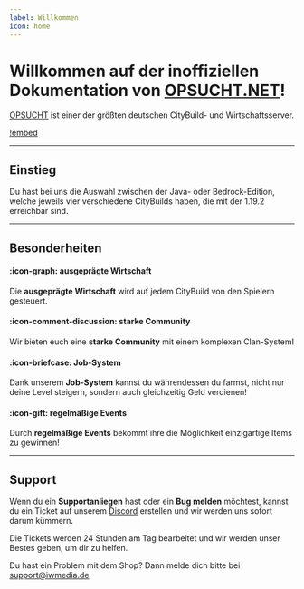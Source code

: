 ```yaml
---
label: Willkommen
icon: home
---
```

# Willkommen auf der inoffiziellen Dokumentation von [OPSUCHT.NET](https://opsucht.net/)!

[OPSUCHT](https://opsucht.net/) ist einer der größten deutschen CityBuild- und Wirtschaftsserver. 

[!embed](https://www.youtube.com/embed/h-tlt6z7Tjc)

---

## Einstieg

Du hast bei uns die Auswahl zwischen der Java- oder Bedrock-Edition, welche jeweils vier verschiedene CityBuilds haben, die mit der 1.19.2 erreichbar sind.

---

## Besonderheiten

#### :icon-graph: ausgeprägte Wirtschaft

Die **ausgeprägte Wirtschaft** wird auf jedem CityBuild von den Spielern gesteuert.

#### :icon-comment-discussion: starke Community

Wir bieten euch eine **starke Community** mit einem komplexen Clan-System!

#### :icon-briefcase: Job-System

Dank unserem **Job-System** kannst du währendessen du farmst, nicht nur deine Level steigern, sondern auch gleichzeitig Geld verdienen!

#### :icon-gift: regelmäßige Events

Durch **regelmäßige Events** bekommt ihre die Möglichkeit einzigartige Items zu gewinnen!

---

## Support

Wenn du ein **Supportanliegen** hast oder ein **Bug melden** möchtest, kannst du ein Ticket auf unserem [Discord](https://discord.gg/opsucht/) erstellen und wir werden uns sofort darum kümmern.

Die Tickets werden 24 Stunden am Tag bearbeitet und wir werden unser Bestes geben, um dir zu helfen.

Du hast ein Problem mit dem Shop? Dann melde dich bitte bei support@iwmedia.de
